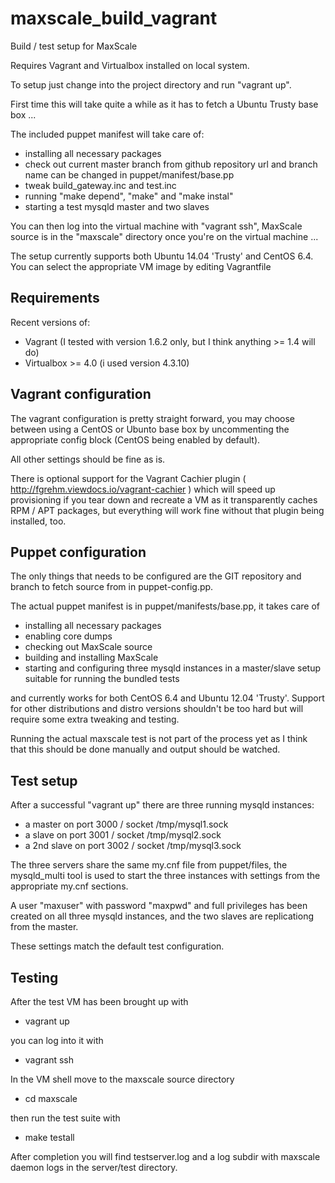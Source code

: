 maxscale_build_vagrant
======================

Build / test setup for MaxScale

Requires Vagrant and Virtualbox installed on local system.

To setup just change into the project directory and run "vagrant up".

First time this will take quite a while as it has to fetch a Ubuntu Trusty base box ...

The included puppet manifest will take care of:

* installing all necessary packages
* check out current master branch from github 
  repository url and branch name can be changed in puppet/manifest/base.pp
* tweak build_gateway.inc and test.inc
* running "make depend", "make" and "make instal"
* starting a test mysqld master and two slaves

You can then log into the virtual machine with "vagrant ssh", 
MaxScale source is in the "maxscale" directory once you're
on the virtual machine ...

The setup currently supports both Ubuntu 14.04 'Trusty' and CentOS 6.4.
You can select the appropriate VM image by editing Vagrantfile

Requirements
------------

Recent versions of:

* Vagrant (I tested with version 1.6.2 only, but I think anything >= 1.4 will do)
* Virtualbox >= 4.0 (i used version 4.3.10)

Vagrant configuration
---------------------

The vagrant configuration is pretty straight forward,
you may choose between using a CentOS or Ubunto base
box by uncommenting the appropriate config block
(CentOS being enabled by default).

All other settings should be fine as is.

There is optional support for the Vagrant Cachier
plugin ( http://fgrehm.viewdocs.io/vagrant-cachier )
which will speed up provisioning if you tear down
and recreate a VM as it transparently caches RPM / APT 
packages, but everything will work fine without
that plugin being installed, too.

Puppet configuration
--------------------

The only things that needs to be configured are the
GIT repository and branch to fetch source from in
puppet-config.pp.

The actual puppet manifest is in puppet/manifests/base.pp,
it takes care of 

* installing all necessary packages
* enabling core dumps
* checking out MaxScale source
* building and installing MaxScale
* starting and configuring three mysqld instances in 
  a master/slave setup suitable for running the bundled tests

and currently works for both CentOS 6.4 and Ubuntu 12.04 'Trusty'.
Support for other distributions and distro versions shouldn't 
be too hard but will require some extra tweaking and testing.

Running the actual maxscale test is not part of the process yet 
as I think that this should be done manually and output should 
be watched.

Test setup
----------

After a successful "vagrant up" there are three running
mysqld instances:

* a master on port 3000 / socket /tmp/mysql1.sock
* a slave on port 3001 / socket /tmp/mysql2.sock
* a 2nd slave on port 3002 / socket /tmp/mysql3.sock

The three servers share the same my.cnf file from puppet/files,
the mysqld_multi tool is used to start the three instances
with settings from the appropriate my.cnf sections.

A user "maxuser" with password "maxpwd" and full privileges
has been created on all three mysqld instances, and the two
slaves are replicationg from the master.

These settings match the default test configuration.

Testing
-------

After the test VM has been brought up with 

* vagrant up

you can log into it with 

* vagrant ssh

In the VM shell move to the maxscale source directory

* cd maxscale

then run the test suite with

* make testall

After completion you will find testserver.log and
a log subdir with maxscale daemon logs in the server/test
directory.